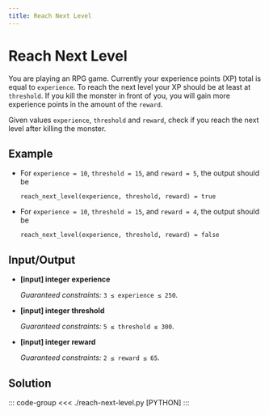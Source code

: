 ```yaml
---
title: Reach Next Level
---
```


# Reach Next Level

You are playing an RPG game. Currently your experience points (XP) total is equal to `experience`. To reach the next level your XP should be at least at `threshold`. If you kill the monster in front of you, you will gain more experience points in the amount of the `reward`.

Given values `experience`, `threshold` and `reward`, check if you reach the next level after killing the monster.

## Example

- For `experience = 10`, `threshold = 15`, and `reward = 5`, the output should be

  ```:no-line-numbers
  reach_next_level(experience, threshold, reward) = true
  ```

- For `experience = 10`, `threshold = 15`, and `reward = 4`, the output should be
  ```:no-line-numbers
  reach_next_level(experience, threshold, reward) = false
  ```

## Input/Output

- **\[input\] integer experience**

  _Guaranteed constraints:_
  `3 ≤ experience ≤ 250`.

- **\[input\] integer threshold**

  _Guaranteed constraints:_
  `5 ≤ threshold ≤ 300`.

- **\[input\] integer reward**

  _Guaranteed constraints:_
  `2 ≤ reward ≤ 65`.

## Solution

::: code-group
<<< ./reach-next-level.py [PYTHON]
:::
